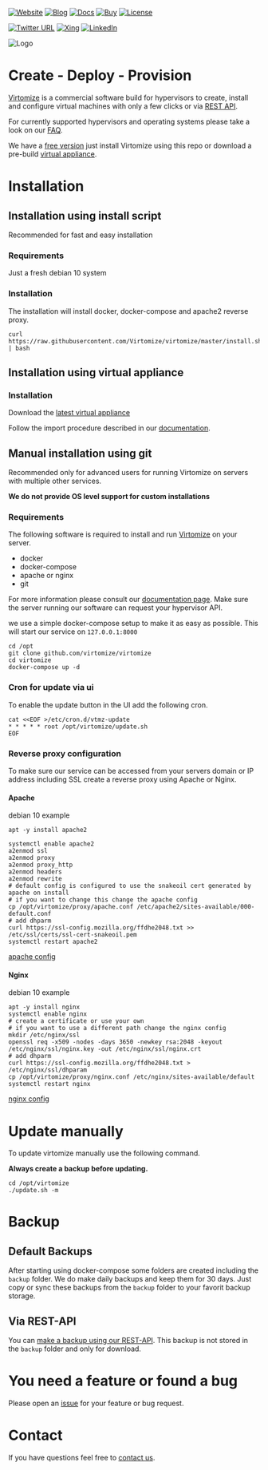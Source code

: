 [![Website](https://img.shields.io/badge/%40-Virtomize-%231e828c)](https://virtomize.com)
[![Blog](https://img.shields.io/badge/%40-Blog-%23379099)](https://blog.virtomize.com)
[![Docs](https://img.shields.io/badge/%40-Docs-%2369acb2)](https://docu.virtomize.com)
[![Buy](https://img.shields.io/badge/Buy-License-%2382babf)](https://virtomize.com/pricing)
[![License](https://img.shields.io/badge/License-EULA-%2382babf.svg)](LICENSE)

[![Twitter URL](https://img.shields.io/twitter/url?style=social&url=https%3A%2F%2Ftwitter.com%2Fvirtomize)](https://twitter.com/virtomize)
[![Xing](https://img.shields.io/badge/xing-%20-blue.svg?style=social&logo=xing)](https://www.xing.com/companies/virtomizegmbh)
[![LinkedIn](https://img.shields.io/badge/linkedIn-%20-blue.svg?style=social&logo=linkedin)](https://www.linkedin.com/company/virtomize/)

![Logo](https://virtomize.com/logo-text.svg)

# Create - Deploy - Provision

[Virtomize](https://virtomize.com) is a commercial software build for hypervisors to create, install and configure virtual machines with only a few clicks or via [REST API](https://docu.virtomize.com).

For currently supported hypervisors and operating systems please take a look on our [FAQ](https://virtomize.com/faq/).

We have a [free version](https://virtomize.com/pricing) just install Virtomize using this repo or download a pre-build [virtual appliance](https://virtomize.com/downloads).

# Installation

## Installation using install script

Recommended for fast and easy installation

### Requirements

Just a fresh debian 10 system

### Installation

The installation will install docker, docker-compose and apache2 reverse proxy.

```
curl https://raw.githubusercontent.com/Virtomize/virtomize/master/install.sh | bash
```

## Installation using virtual appliance

### Installation

Download the [latest virtual appliance](https://virtomize.com/downloads)

Follow the import procedure described in our [documentation](https://docu.virtomize.com/#import-ova).

## Manual installation using git 

Recommended only for advanced users for running Virtomize on servers with multiple other services.

**We do not provide OS level support for custom installations**

### Requirements

The following software is required to install and run [Virtomize](https://virtomize.com) on your server. 

- docker
- docker-compose
- apache or nginx
- git

For more information please consult our [documentation page](https://docu.virtomize.com).
Make sure the server running our software can request your hypervisor API.

we use a simple docker-compose setup to make it as easy as possible.
This will start our service on `127.0.0.1:8000`

```
cd /opt
git clone github.com/virtomize/virtomize
cd virtomize
docker-compose up -d
```

### Cron for update via ui

To enable the update button in the UI add the following cron.

```
cat <<EOF >/etc/cron.d/vtmz-update
* * * * * root /opt/virtomize/update.sh
EOF
```

### Reverse proxy configuration

To make sure our service can be accessed from your servers domain or IP address including SSL create a reverse proxy using Apache or Nginx.

#### Apache

debian 10 example
```
apt -y install apache2

systemctl enable apache2
a2enmod ssl
a2enmod proxy
a2enmod proxy_http
a2enmod headers
a2enmod rewrite
# default config is configured to use the snakeoil cert generated by apache on install 
# if you want to change this change the apache config
cp /opt/virtomize/proxy/apache.conf /etc/apache2/sites-available/000-default.conf
# add dhparm
curl https://ssl-config.mozilla.org/ffdhe2048.txt >> /etc/ssl/certs/ssl-cert-snakeoil.pem
systemctl restart apache2
```
[apache config](proxy/apache.conf)

#### Nginx

debian 10 example
```
apt -y install nginx
systemctl enable nginx
# create a certificate or use your own
# if you want to use a different path change the nginx config
mkdir /etc/nginx/ssl
openssl req -x509 -nodes -days 3650 -newkey rsa:2048 -keyout /etc/nginx/ssl/nginx.key -out /etc/nginx/ssl/nginx.crt
# add dhparm
curl https://ssl-config.mozilla.org/ffdhe2048.txt > /etc/nginx/ssl/dhparam
cp /opt/virtomize/proxy/nginx.conf /etc/nginx/sites-available/default
systemctl restart nginx
```
[nginx config](proxy/nginx.conf)

# Update manually

To update virtomize manually use the following command.

**Always create a backup before updating.**

```
cd /opt/virtomize
./update.sh -m
```

# Backup

## Default Backups

After starting using docker-compose some folders are created including the `backup` folder.
We do make daily backups and keep them for 30 days.
Just copy or sync these backups from the `backup` folder to your favorit backup storage.

## Via REST-API

You can [make a backup using our REST-API](https://docu.virtomize.com/#backup-get). This backup is not stored in the `backup` folder and only for download.

# You need a feature or found a bug

Please open an [issue](https://github.com/Virtomize/virtomize/issues/new/choose) for your feature or bug request.

# Contact 

If you have questions feel free to [contact us](https://virtomize.com/contact/).
